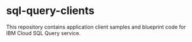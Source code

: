 # sql-query-clients
This repository contains application client samples and blueprint code for IBM Cloud SQL Query service.

